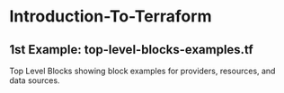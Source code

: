 # Introduction-To-Terraform

## 1st Example: top-level-blocks-examples.tf
Top Level Blocks showing block examples for providers, resources, and data sources.